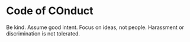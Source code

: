 # Code of COnduct
Be kind. Assume good intent. Focus on ideas, not people.
Harassment or discrimination is not tolerated.
